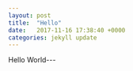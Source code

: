 ```yaml
---
layout: post
title:  "Hello"
date:   2017-11-16 17:38:40 +0000
categories: jekyll update
---
```


Hello World---
